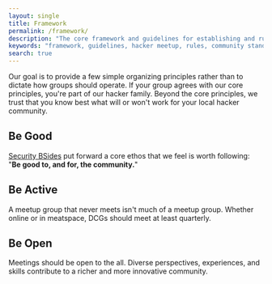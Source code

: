 ```yaml
---
layout: single
title: Framework
permalink: /framework/
description: "The core framework and guidelines for establishing and running a Distributed Chaos hacker meetup"
keywords: "framework, guidelines, hacker meetup, rules, community standards, meetup organization"
search: true
---
```


Our goal is to provide a few simple organizing principles rather than to dictate how groups should operate. If your group agrees with our core principles, you're part of our hacker family. Beyond the core principles, we trust that you know best what will or won't work for your local hacker community.

## Be Good

[Security BSides](https://bsides.org) put forward a core ethos that we feel is worth following: "**Be good to, and for, the community.**"

## Be Active

A meetup group that never meets isn't much of a meetup group. Whether online or in meatspace, DCGs should meet at least quarterly.

## Be Open

Meetings should be open to the all. Diverse perspectives, experiences, and skills contribute to a richer and more innovative community.
